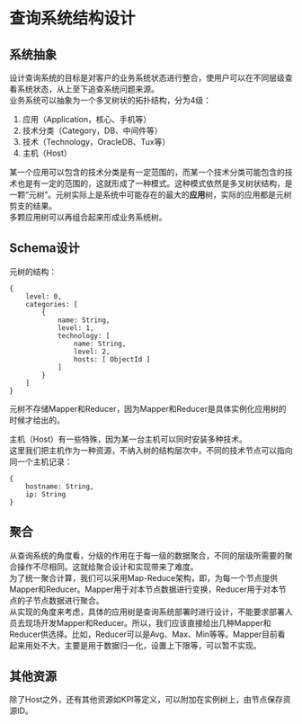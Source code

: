 # 查询系统结构设计  

## 系统抽象  

设计查询系统的目标是对客户的业务系统状态进行整合，使用户可以在不同层级查看系统状态，从上至下追查系统问题来源。  
业务系统可以抽象为一个多叉树状的拓扑结构，分为4级：  

1. 应用（Application，核心、手机等）  
2. 技术分类（Category，DB、中间件等）  
3. 技术（Technology，OracleDB、Tux等）  
4. 主机（Host）  

某一个应用可以包含的技术分类是有一定范围的，而某一个技术分类可能包含的技术也是有一定的范围的，这就形成了一种模式。这种模式依然是多叉树状结构，是一颗“元树”。元树实际上是系统中可能存在的最大的**应用**树，实际的应用都是元树剪支的结果。  
多颗应用树可以再组合起来形成业务系统树。  

## Schema设计  

元树的结构：  
```
{
    level: 0,
    categories: [
        {
            name: String,
            level: 1,
            technology: [
                name: String,
                level: 2,
                hosts: [ ObjectId ]
            ]
        }
    ]
}
```

元树不存储Mapper和Reducer，因为Mapper和Reducer是具体实例化应用树的时候才给出的。  

主机（Host）有一些特殊，因为某一台主机可以同时安装多种技术。  
这里我们把主机作为一种资源，不纳入树的结构层次中，不同的技术节点可以指向同一个主机记录：  

```
{
    hostname: String,
    ip: String
}
```

## 聚合  
从查询系统的角度看，分级的作用在于每一级的数据聚合，不同的层级所需要的聚合操作不尽相同。这就给聚合设计和实现带来了难度。  
为了统一聚合计算，我们可以采用Map-Reduce架构，即，为每一个节点提供Mapper和Reducer。Mapper用于对本节点数据进行变换，Reducer用于对本节点的子节点数据进行聚合。  
从实现的角度来考虑，具体的应用树是查询系统部署时进行设计，不能要求部署人员去现场开发Mapper和Reducer。所以，我们应该直接给出几种Mapper和Reducer供选择。比如，Reducer可以是Avg、Max、Min等等。Mapper目前看起来用处不大，主要是用于数据归一化，设置上下限等，可以暂不实现。  

## 其他资源  
除了Host之外，还有其他资源如KPI等定义，可以附加在实例树上，由节点保存资源ID。  
